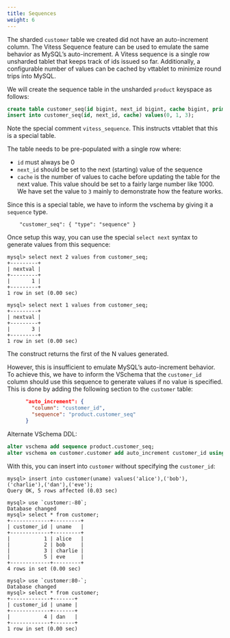 ```yaml
---
title: Sequences
weight: 6
---
```


The sharded `customer` table we created did not have an auto-increment column. The Vitess Sequence feature can be used to emulate the same behavior as MySQL’s auto-increment. A Vitess sequence is a single row unsharded tablet that keeps track of ids issued so far. Additionally, a configurable number of values can be cached by vttablet to minimize round trips into MySQL.

We will create the sequence table in the unsharded `product` keyspace as follows:

```sql
create table customer_seq(id bigint, next_id bigint, cache bigint, primary key(id)) comment 'vitess_sequence';
insert into customer_seq(id, next_id, cache) values(0, 1, 3);
```

Note the special comment `vitess_sequence`. This instructs vttablet that this is a special table.

The table needs to be pre-populated with a single row where:

* `id` must always be 0
* `next_id` should be set to the next (starting) value of the sequence
* `cache` is the number of values to cache before updating the table for the next value. This value should be set to a fairly large number like 1000. We have set the value to `3` mainly to demonstrate how the feature works.

Since this is a special table, we have to inform the vschema by giving it a `sequence` type.

```
    "customer_seq": { "type": "sequence" }
```

Once setup this way, you can use the special `select next` syntax to generate values from this sequence:


```text
mysql> select next 2 values from customer_seq; 
+---------+
| nextval |
+---------+
|       1 |
+---------+
1 row in set (0.00 sec)

mysql> select next 1 values from customer_seq;
+---------+
| nextval |
+---------+
|       3 |
+---------+
1 row in set (0.00 sec)
```

The construct returns the first of the N values generated.

However, this is insufficient to emulate MySQL’s auto-increment behavior. To achieve this, we have to inform the VSchema that the `customer_id` column should use this sequence to generate values if no value is specified. This is done by adding the following section to the `customer` table:

```json
      "auto_increment": {
        "column": "customer_id",
        "sequence": "product.customer_seq"
      }
```

Alternate VSchema DDL:

```sql
alter vschema add sequence product.customer_seq;
alter vschema on customer.customer add auto_increment customer_id using product.customer_seq;
```

With this, you can insert into `customer` without specifying the `customer_id`:

```text
mysql> insert into customer(uname) values('alice'),('bob'),('charlie'),('dan'),('eve');
Query OK, 5 rows affected (0.03 sec)

mysql> use `customer:-80`;
Database changed
mysql> select * from customer;
+-------------+---------+
| customer_id | uname   |
+-------------+---------+
|           1 | alice   |
|           2 | bob     |
|           3 | charlie |
|           5 | eve     |
+-------------+---------+
4 rows in set (0.00 sec)

mysql> use `customer:80-`;
Database changed
mysql> select * from customer;
+-------------+-------+
| customer_id | uname |
+-------------+-------+
|           4 | dan   |
+-------------+-------+
1 row in set (0.00 sec)
```
